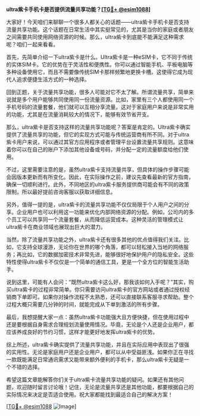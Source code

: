 **ultra紫卡手机卡是否提供流量共享功能？[[TG💪+ @esim1088](https://t.me/s/esim1088)]**

大家好！今天咱们来聊聊一个很多人都关心的话题——ultra紫卡手机卡是否支持流量共享功能。这个话题在日常生活中其实挺常见的，尤其是当你的家庭或者朋友之间需要共同使用网络资源的时候。那么，ultra紫卡到底能不能满足这种需求呢？咱们一起来看看。

首先，先简单介绍一下ultra紫卡是什么。Ultra紫卡是一种eSIM卡，它不同于传统的实体SIM卡。它的优势在于灵活性和便携性。你可以通过智能手机、平板电脑等多种设备使用它，而且不需要像传统SIM卡那样频繁地更换卡槽。这使得它成为现代人追求便捷生活方式的一种选择。

回到正题，关于流量共享功能，很多人可能对它不太了解。所谓流量共享，简单来说就是多个用户能够共同使用同一份流量资源。比如，家里有三个人都使用同一个手机号码的流量套餐，他们就可以互相分享流量。这对于家庭用户来说是非常实用的功能，尤其是在流量消耗较大的情况下，能够有效节省开支。

那么，ultra紫卡是否支持这样的流量共享功能呢？答案是肯定的。Ultra紫卡确实提供了流量共享的功能，但它的实现方式可能与传统运营商有所不同。对于ultra紫卡用户来说，可以通过其官方应用程序或者管理平台设置流量共享规则。这意味着你可以在自己的账户下添加其他设备或号码，并分配一定的流量额度给他们使用。

不过，这里需要注意的是，虽然ultra紫卡支持流量共享，但具体的操作步骤可能会因版本更新而有所变化。因此，在实际操作之前，建议先查看最新的官方指南，确保一切顺利进行。此外，不同地区的ultra紫卡服务提供商可能会有不同的政策限制，所以最好提前咨询客服以获取详细信息。

另外，值得一提的是，ultra紫卡的流量共享功能不仅仅局限于个人用户之间的分享。企业用户也可以利用这一功能来优化内部网络资源的分配。例如，公司内的多个员工可以共享同一个流量套餐，从而降低运营成本。这种灵活的管理模式让ultra紫卡在商业领域也展现出巨大的潜力。

当然，除了流量共享功能之外，ultra紫卡还有很多其他的优点值得我们关注。比如，它支持全球漫游，无论你在世界的哪个角落，都可以轻松接入当地的网络服务；再比如，它的数据加密技术非常先进，能够很好地保护用户的隐私安全。这些特性使得ultra紫卡不仅仅是一个简单的通信工具，更是一个全方位的智能生活助手。

说到这里，可能有人会问：“既然ultra紫卡这么好，那我该如何入手呢？”其实，购买ultra紫卡的过程非常简单。你只需要访问ultra紫卡的官方网站或者通过授权经销商下单即可。如果你对操作流程不太熟悉，还可以直接联系客服寻求帮助。整个过程大概只需要几分钟的时间，就能完成从下单到激活的所有步骤。

最后，我想提醒大家一点：虽然ultra紫卡功能强大且方便快捷，但在使用过程中还是要根据自身需求合理规划流量使用情况。毕竟，无论是个人还是企业用户，都应该养成良好的节约习惯，这样才能更好地发挥ultra紫卡的优势。

综上所述，ultra紫卡确实提供了流量共享功能，并且在实际应用中表现出了很强的实用性。无论是家庭用户还是企业用户，都可以从中受益匪浅。如果你正在寻找一款既能满足日常通讯需求又能带来额外便利的手机卡，那么ultra紫卡无疑是一个不错的选择。

希望这篇文章能解答你们关于ultra紫卡流量共享功能的疑问。如果还有其他问题，欢迎随时留言讨论哦！记住，无论是流量共享还是其他功能，都要根据自己的实际情况来决定是否适合使用。祝大家都能找到最适合自己的解决方案！

[[TG💪+ @esim1088](https://t.me/s/esim1088) ![Image](https://i.postimg.cc/4NQfJmqS/Snipaste-2025-05-13-00-14-12.png)]